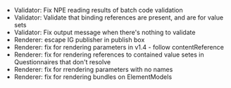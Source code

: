 * Validator: Fix NPE reading results of batch code validation
* Validator: Validate that binding references are present, and are for value sets 
* Validator: Fix output message when there's nothing to validate
* Renderer: escape IG publisher in publish box
* Renderer: fix for rendering parameters in v1.4 - follow contentReference
* Renderer: fix for rendering references to contained value setes in Questionnaires that don't resolve
* Renderer: fix for rrendering parameters with no names
* Renderer: fix for rendering bundles on ElementModels


